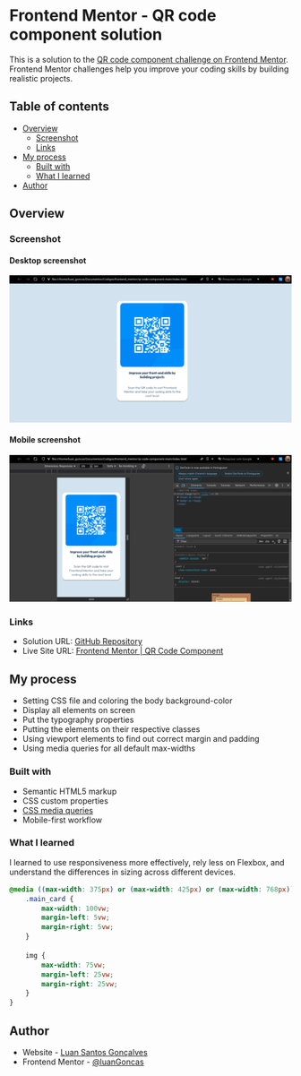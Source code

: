 # Frontend Mentor - QR code component solution

This is a solution to the [QR code component challenge on Frontend Mentor](https://www.frontendmentor.io/challenges/qr-code-component-iux_sIO_H). Frontend Mentor challenges help you improve your coding skills by building realistic projects. 

## Table of contents

- [Overview](#overview)
  - [Screenshot](#screenshot)
  - [Links](#links)
- [My process](#my-process)
  - [Built with](#built-with)
  - [What I learned](#what-i-learned)
- [Author](#author)

## Overview

### Screenshot

#### Desktop screenshot
![](./images/desktop_view.png)

#### Mobile screenshot
![](./images/s_mobile_view.png)

### Links

- Solution URL: [GitHub Repository](https://github.com/luanGoncas/qr-code-component)
- Live Site URL: [Frontend Mentor | QR Code Component](https://qr-code-component-peach-six.vercel.app)

## My process

- Setting CSS file and coloring the body background-color
- Display all elements on screen
- Put the typography properties
- Putting the elements on their respective classes
- Using viewport elements to find out correct margin and padding
- Using media queries for all default max-widths

### Built with

- Semantic HTML5 markup
- CSS custom properties
- [CSS media queries](https://developer.mozilla.org/pt-BR/docs/Web/CSS/CSS_media_queries/Using_media_queries)
- Mobile-first workflow

### What I learned

I learned to use responsiveness more effectively, rely less on Flexbox, and understand the differences in sizing across different devices.

```css
@media ((max-width: 375px) or (max-width: 425px) or (max-width: 768px)) {
    .main_card {
        max-width: 100vw;
        margin-left: 5vw;
        margin-right: 5vw;
    }

    img {
        max-width: 75vw;
        margin-left: 25vw;
        margin-right: 25vw;
    }
}
```

## Author

- Website - [Luan Santos Gonçalves](https://www.linkedin.com/in/luangoncas/)
- Frontend Mentor - [@luanGoncas](https://www.frontendmentor.io/profile/luanGoncas)
